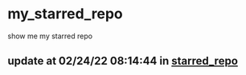# my_starred_repo
show me my starred repo

update at 02/24/22 08:14:44 in [starred_repo](./index.html)
---

